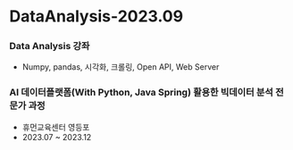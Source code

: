 # DataAnalysis-2023.09

### Data Analysis 강좌
- Numpy, pandas, 시각화, 크롤링, Open API, Web Server

### AI 데이터플랫폼(With Python, Java Spring) 활용한 빅데이터 분석 전문가 과정
- 휴먼교육센터 영등포
- 2023.07 ~ 2023.12
